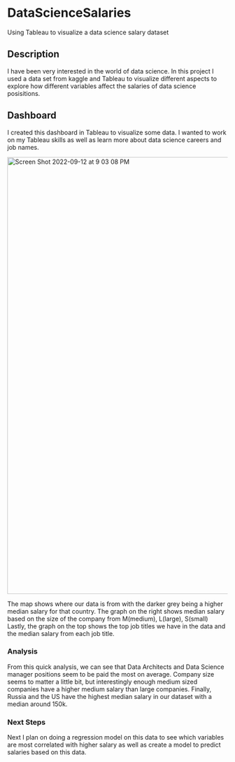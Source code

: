 # DataScienceSalaries
Using Tableau to visualize a data science salary dataset

## Description
I have been very interested in the world of data science. In this project I used a data set from kaggle and Tableau to visualize different aspects to explore how different variables affect the salaries of data science posisitions.

## Dashboard
I created this dashboard in Tableau to visualize some data. I wanted to work on my Tableau skills as well as learn more about data science careers and job names. 

<img width="999" alt="Screen Shot 2022-09-12 at 9 03 08 PM" src="https://user-images.githubusercontent.com/90923213/189791693-8af99ade-d097-475c-b601-20e83f0fb5bf.png"> <br/>

The map shows where our data is from with the darker grey being a higher median salary for that country. 
The graph on the right shows median salary based on the size of the company from M(medium), L(large), S(small)
Lastly, the graph on the top shows the top job titles we have in the data and the median salary from each job title. 

### Analysis
From this quick analysis, we can see that Data Architects and Data Science manager positions seem to be paid the most on average. Company size seems to matter a little bit, but interestingly enough medium sized companies have a higher medium salary than large companies. Finally, Russia and the US have the highest median salary in our dataset with a median around 150k. 

### Next Steps
Next I plan on doing a regression model on this data to see which variables are most correlated with higher salary as well as create a model to predict salaries based on this data. 

